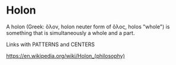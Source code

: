 # Holon

A holon (Greek: ὅλον, holon neuter form of ὅλος, holos "whole") is something that is simultaneously a whole and a part. 

Links with PATTERNS and CENTERS

https://en.wikipedia.org/wiki/Holon_(philosophy)
